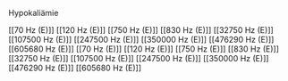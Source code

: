 Hypokaliämie

[[70 Hz (E)]]
[[120 Hz (E)]]
[[750 Hz (E)]]
[[830 Hz (E)]]
[[32750 Hz (E)]]
[[107500 Hz (E)]]
[[247500 Hz (E)]]
[[350000 Hz (E)]]
[[476290 Hz (E)]]
[[605680 Hz (E)]]
[[70 Hz (E)]]
[[120 Hz (E)]]
[[750 Hz (E)]]
[[830 Hz (E)]]
[[32750 Hz (E)]]
[[107500 Hz (E)]]
[[247500 Hz (E)]]
[[350000 Hz (E)]]
[[476290 Hz (E)]]
[[605680 Hz (E)]]